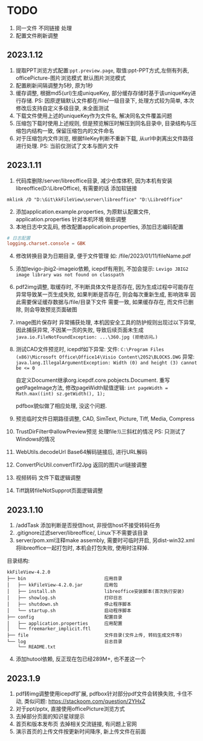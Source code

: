 # TODO
1. 同一文件 不同链接 处理
2. 配置文件刷新调整

## 2023.1.12
1. 提取PPT浏览方式配置:`ppt.preview.page`, 取值:ppt-PPT方式,左侧有列表, officePicture-图片浏览模式 默认图片浏览模式
2. 配置刷新间隔调整为5秒, 原为1秒
3. 缓存调整, 根据md5(url)生成uniqueKey, 部分缓存存储时基于该uniqueKey进行存储.
   PS: 因原逻辑默认文件都在/file/一级目录下, 处理方式较为简单, 本次修改后支持自定义多级目录, 未全面测试
4. 下载文件使用上述的uniqueKey作为文件名, 解决同名文件覆盖问题
5. 压缩包下载时使用上述规则, 但是预览解压时解压到同名目录中, 目录结构与压缩包内结构一致, 保留压缩包内的文件命名
6. 对于压缩包内文件浏览, 根据fileKey判断不重新下载, 从url中剥离出文件路径进行处理. PS: 当前仅测试了文本与图片文件

## 2023.1.11
1. 代码库删除/server/libreoffice目录, 减少仓库体积, 因为本机有安装libreoffice(D:\LibreOffice), 有需要的话 添加软链接
```
mklink /D "D:\Git\kkFileView\server\libreoffice" "D:\LibreOffice"
```
2. 添加application.example.properties, 为原默认配置文件, 
   application.properties 针对本机环境 做些调整
3. 本地日志中文乱码, 修改配置applicatioin.properties, 添加日志编码配置
```conf
# 日志配置
logging.charset.console = GBK
```
4. 修改转换目录为日期目录, 便于文件管理 如: /file/2023/01/11/fileName.pdf
5. 添加levigo-jbig2-imageio依赖, icepdf有用到, 不加会提示: `Levigo JBIG2 image library was not found on classpath`
6. pdf2img调整, 取缓存时, 不判断具体文件是否存在, 因为生成过程中可能存在异常导致某一页生成失败, 如果判断是否存在, 则会每次重新生成, 影响效率
   因此需要保证缓存数据与/file/目录下文件 需要一致, 如果缓存存在, 而文件已删除, 则会导致预览页面破图
7. image图片保存时 异常捕获处理, 本机因安全工具的防护规则出现过以下异常, 因此捕获异常, 不因某一页的失败, 导致后续页面未生成 
    `java.io.FileNotFoundException: ...\360.jpg (拒绝访问。)`

8. 测试CAD文件预览时, icepdf如下异常:
    文件: `C:\Program Files (x86)\Microsoft Office\Office14\Visio Content\2052\BLOCKS.DWG`
    异常: `java.lang.IllegalArgumentException: Width (0) and height (3) cannot be <= 0`

    自定义Document继承org.icepdf.core.pobjects.Document. 重写getPageImage方法, 修改pageWidth赋值逻辑: 
   `int pageWidth = Math.max((int) sz.getWidth(), 1);`

   pdfbox貌似做了相应处理, 没这个问题.

9. 预览临时文件日期路径调整, CAD, SimText, Picture, Tiff, Media, Compress
10. TrustDirFilter中allowPreview预览 处理file:\\\三斜杠的情况 PS: 只测试了Windows的情况
11. WebUtils.decodeUrl Base64解码链接后, 进行URL解码
12. ConvertPicUtil.convertTif2Jpg 返回的图片url链接调整
13. 视频转码 文件下载逻辑调整
14. Tiff跳转fileNotSupprot页面逻辑调整

## 2023.1.10

1. /addTask 添加判断是否授信host, 非授信host不接受转码任务
2. .gitignore过滤server/libreoffice/, Linux下不需要该目录
3. server/pom.xml注释make assembly, 需要时可临时开启, 另dist-win32.xml将libreoffice一起打包时, 本机会打包失败, 使用时注释掉.

目录结构:
```
kkFileView-4.2.0
├── bin                             应用目录
│   ├── kkFileView-4.2.0.jar        应用包
│   ├── install.sh                  libreoffice安装脚本(首次执行安装)
│   ├── showlog.sh                  打印日志
│   ├── shutdown.sh                 停止程序脚本
│   └── startup.sh                  启动程序脚本
├── config                          配置目录
│   ├── application.properties      应用配置
│   └── freemarker_implicit.ftl
├── file                            文件目录(文件上传, 转码生成文件等)
└── log                             日志目录
    └── README.txt
```

4. 添加hutool依赖, 反正现在包已经289M+, 也不差这一个

## 2023.1.9

1. pdf转img调整使用icepdf扩展, pdfbox针对部分pdf文件会转换失败, 卡住不动, 类似问题: https://stackoom.com/question/2YHxZ
2. 对于ppt/pptx, 直接使用officePicture浏览方式
3. 去掉部分页面的知识星球提示
4. 首页和版本发布页 去掉相关交流链接, 有问题上官网
5. 演示首页的上传文件按更新时间降序, 新上传文件在前面